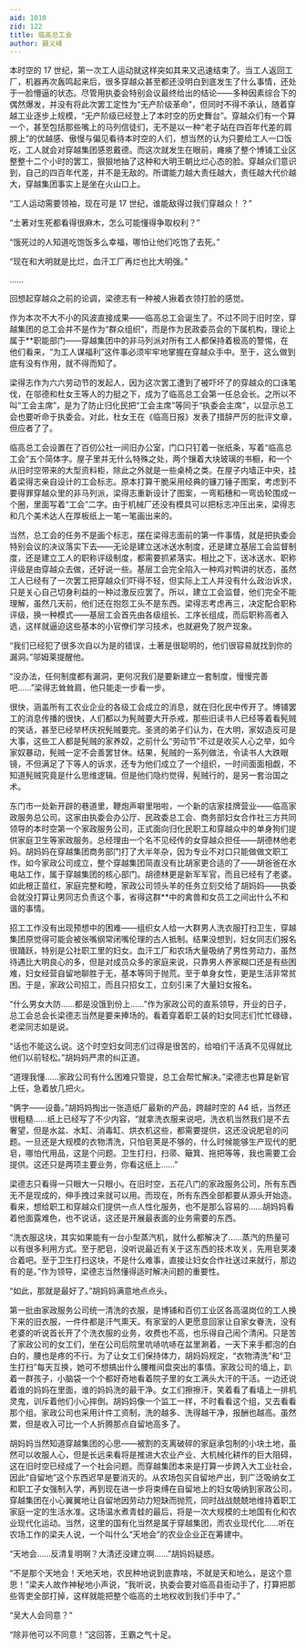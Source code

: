 ```yaml
---
aid: 1010
zid: 122
title: 临高总工会
author: 聂义峰
---
```


本时空的 17 世纪，第一次工人运动就这样突如其来又迅速结束了。当工人返回工厂，机器再次轰鸣起来后，很多穿越众甚至都还没明白到底发生了什么事情，还处于一脸懵逼的状态。尽管用执委会特别会议最终给出的结论——多种因素综合下的偶然爆发，并没有将此次罢工定性为“无产阶级革命”，但同时不得不承认，随着穿越工业逐步上规模，“无产阶级已经登上了本时空的历史舞台”。穿越众们有一个算一个，甚至包括那些嘴上的马列信徒们，无不是以一种“老子站在四百年代差的肩膀上”的优越感、傲慢与偏见看待本时空的人们，想当然的认为只要给工人一口饭吃，工人就会对穿越集团感恩戴德。而这次就发生在眼前，瘫痪了整个博铺工业区整整十二个小时的罢工，狠狠地抽了这种和大明王朝比烂心态的脸。穿越众们意识到，自己的四百年代差，并不是无敌的。所谓能力越大责任越大，责任越大代价越大，穿越集团事实上是坐在火山口上。

“工人运动需要领袖，现在可是 17 世纪，谁能敌得过我们穿越众！？”

“土著对生死都看得很麻木，怎么可能懂得争取权利？”

“饿死过的人知道吃饱饭多么幸福，哪怕让他们吃饱了去死。”

“现在和大明就是比烂，血汗工厂再烂也比大明强。”

……

回想起穿越众之前的论调，梁德志有一种被人揪着衣领打脸的感觉。

作为本次不大不小的风波直接成果——临高总工会诞生了。不过不同于旧时空，穿越集团的总工会并不是作为“群众组织”，而是作为民政委员会的下属机构，理论上属于\*\*职能部门——穿越集团中的非马列派对所有工人都保持着极高的警惕，在他们看来，“为工人谋福利”这件事必须牢牢地掌握在穿越众手中。至于，这么做到底有没有作用，就不得而知了。

梁得志作为六六劳动节的发起人，因为这次罢工遭到了被吓坏了的穿越众的口诛笔伐，在邬德和杜女王等人的力挺之下，成为了临高总工会第一任总会长。之所以不叫“工会主席”，是为了防止归化民把“工会主席”等同于“执委会主席”，以显示总工会也要听命于执委会。对此，杜女王在《临高日报》发表了措辞严厉的批评文章，但应者了了。

临高总工会设置在了百仞公社一间旧办公室，门口只钉着一张纸条，写着“临高总工会”五个简体字。屋子里并无什么特殊之处，两个镶着大块玻璃的书橱，和一个从旧时空带来的大型资料柜，除此之外就是一些桌椅之类。在屋子内墙正中央，挂着梁得志亲自设计的工会标志。原本打算干脆采用经典的镰刀锤子图案，考虑到不要得罪穿越众里的非马列派，梁得志重新设计了图案，一弯稻穗和一弯齿轮围成一个圈，里面写着“工会”二字。由于机械厂还没有模具可以把标志冲压出来，梁得志和几个美术达人在厚板纸上一笔一笔画出来的。

当然，总工会的任务不是画个标志，摆在梁得志面前的第一件事情，就是把执委会特别会议的决议落实下去——无论是建立送冰送水制度，还是建立基层工会监督制度，还是建立工人的职称评级制度，都需要抓紧落实。相比之下，送冰送水、职称评级是由穿越众去做，还好说一些。基层工会完全陷入一种鸡对鸭讲的状态，虽然工人已经有了一次罢工把穿越众们吓得不轻，但实际上工人并没有什么政治诉求，只是关心自己切身利益的一种过激反应罢了。所以，建立工会监督，他们完全不能理解，虽然几天前，他们还在抱怨工头不是东西。梁得志考虑再三，决定配合职称评级，换一种模式——基层工会首先由各级组长、工序长组成，而后职称高者入选，这样就逼迫这些基本的小官僚们学习技术，也就避免了脱产现象。

“我们已经犯了很多次自以为是的错误，土著是很聪明的，他们很容易就找到你的漏洞。”邬姆莱提醒他。

“没办法，任何制度都有漏洞，更何况我们是要新建立一套制度，慢慢完善吧……”梁得志耸耸肩，他只能走一步看一步。

很快，涵盖所有工农业企业的各级工会成立的消息，就在归化民中传开了。博铺罢工的消息传播的很快，人们都以为髡贼要大开杀戒，那些旧读书人已经等着看髡贼的笑话，甚至已经举杯庆祝髡贼要完。圣贤的弟子们认为，在大明，家奴造反可是大事，这些工人都是髡贼的家养奴，之前什么“劳动节”不过是收买人心之举，如今家奴暴动，髡贼一定不会善罢甘休。结果，髡贼的一系列做法，令读书人大跌眼镜，不但满足了下等人的诉求，还专为他们成立了一个组织，一时间面面相觑，不知道髡贼究竟是什么思维逻辑。但是他们隐约觉得，髡贼行的，是另一套治国之术。

东门市一处新开辟的巷道里，鞭炮声噼里啪啦，一个新的店家挂牌营业——临高家政服务总公司。这家由执委会办公厅、民政委总工会、商务部妇女合作社三方共同领导的本时空第一个家政服务公司，正式面向归化民职工和穿越众中的单身狗们提供家庭卫生等家政服务。总经理由一个名不见经传的女穿越众担任——胡德林他老妈。胡妈妈在穿越集团商务部门打了大半年杂，因为专业不对口只能做做文职工作。如今家政公司成立，整个穿越集团简直没有比胡家更合适的了——胡爸爸在水电站工作，属于穿越集团的核心部门。胡德林更是新军军官，而且已经有了老婆。如此根正苗红，家庭完整和睦，家政公司领头羊的任务立刻交给了胡妈妈——执委会就没打算让男同志负责这个事，省得这群\*\*中的禽兽和女员工之间出什么不和谐的事情。

招工工作没有出现预想中的困难——组织女人给一大群男人洗衣服打扫卫生，穿越集团原觉得可能会被张嘴纲常闭嘴伦理的古人抵制。结果没想到，妇女同志们报名很踊跃，特别是公社职工里的妇女。血汗工厂和农场大量吸纳了男性劳动力，虽然待遇比大明良心的多，但是对成员众多的家庭来说，只靠男人养家糊口还是有些困难，妇女经营自留地聊胜于无，基本等同于抛荒。至于单身女性，更是生活非常贫困。于是，家政公司招工，而且只招女工，立刻引来了大量妇女报名。

“什么男女大防……都是没饿到份上……”作为家政公司的直系领导，开业的日子，总工会总会长梁德志当然是要来捧场的。看着穿着职工装的妇女同志们忙忙碌碌，老梁同志如是说。

“话也不能这么说。这个时空妇女同志们过得是很苦的，给咱们干活真不见得就比他们以前轻松。”胡妈妈严肃的纠正道。

“道理我懂……家政公司有什么困难只管提，总工会帮忙解决。”梁德志也算是新官上任，急着放几把火。

“俩字——设备。”胡妈妈掏出一张造纸厂最新的产品，跨越时空的 A4 纸，当然还很粗糙……纸上已经写了不少内容，“就拿洗衣服来说吧，洗衣机当然我们是不去奢望，但是水盆、水缸、消毒缸、烘衣机这些，都需要提供，这还没说肥皂的问题。一旦还是大规模的衣物清洗，只怕皂荚是不够的，什么时候能够生产现代的肥皂，哪怕代用品，这是个问题。卫生打扫，扫帚、簸箕、拖把等等，我也需要工会提供。这还只是两项主要业务，你看这纸上……”

梁德志只看得一只眼大一只眼小。在旧时空，五花八门的家政服务公司，所有东西无不是现成的，伸手拽过来就可以用。而现在，所有东西全部都要从源头开始造。看来，想给职工和穿越众们提供一点人性化服务，也不是那么容易的……胡妈妈看着他面露难色，也不说话，这还是开展最表面的业务需要的东西。

“洗衣服这块，其实如果能有一台小型蒸汽机，就什么都解决了……蒸汽的热量可以有很多利用方式。至于肥皂，没听说最近有关于这东西的技术攻关，先用皂荚凑合着吧。至于卫生打扫这块，不是什么难事，直接让妇女合作社送过来就行，那边有的是。”作为领导，梁德志当然懂得适时解决问题的重要性。

“如此，那就是最好了。”胡妈妈满意地点点头。

第一批由家政服务公司统一清洗的衣服，是博铺和百仞工业区各高温岗位的工人换下来的旧衣服，一件件都是汗气熏天。有家室的人更愿意回家让自家女眷洗，没有老婆的听说首长开了个洗衣服的业务，收费也不高，也乐得自己闹个清闲。只是苦了家政公司的女工们，坐在公司后院里吭哧吭哧在盆里涮着，一天下来手都泡的白白的，腰也是疼的不行。为了让女工们保持体力，胡妈妈规定，“衣物清洗”和“卫生打扫”每天互换，她可不想搞出什么腰椎间盘突出的事情。家政公司的墙上，趴着一群孩子，小脑袋一个个都好奇地看着院子里的女工满头大汗的干活。一边还说着谁的妈妈在里面，谁的妈妈洗的最干净。女工们擦擦汗，笑着看了看墙上一排机灵鬼，训斥着他们小心摔倒。胡妈妈像一个监工一样，不时看看这个组，又去看看那个组。家政公司也采用计件工资制，洗的越多、洗得越干净，报酬也越高。虽然累，但是收入可比一个人折腾那点自留地高多了。

胡妈妈当然知道穿越集团的心思——被割的支离破碎的家庭承包制的小块土地，虽然可以收服人心，但是长远来看将是推进大农业产业、大机械化耕作的巨大阻碍，这在旧时空已经成了一个社会问题。而穿越集团本来是打算一步跨入大工业社会，因此“自留地”这个东西迟早是要消灭的。从农场包买自留地产出，到广泛吸纳女工和职工子女强制入学，再到现在进一步将束缚在自留地上的妇女吸纳到家政公司，穿越集团在小心翼翼地让自留地因劳动力短缺而抛荒，同时战战兢兢地维持着职工家庭一定的生活水准。这场温水煮青蛙的最后，将是一次大规模的土地国有化和农业现代化运动。当然，这里的国有化当然是属于穿越集团，而农业现代化……听在农场工作的梁夫人说，一个叫什么“天地会”的农业企业正在筹建中。

“天地会……反清复明啊？大清还没建立啊……”胡妈妈疑惑。

“不是那个天地会！天地天地，农民种地说到底靠啥，不就是天和地么，是这个意思！”梁夫人故作神秘地小声说，“我听说，执委会要对临高县衙动手了，打算把那些胥吏全部打掉，这样就能把整个临高的土地权收到我们手中了。”

“吴大人会同意？”

“除非他可以不同意！”这回答，王霸之气十足。
